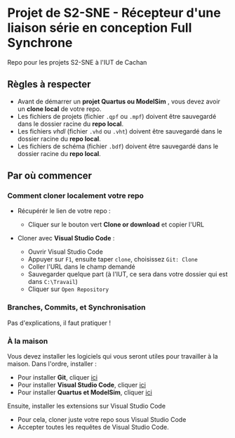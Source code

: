 # Projet de S2-SNE - Récepteur d'une liaison série  en conception Full Synchrone

Repo pour les projets S2-SNE à l'IUT de Cachan

## Règles à respecter

* Avant de démarrer un **projet Quartus ou ModelSim** , vous devez avoir un __clone local__ de votre
repo.
* Les fichiers de projets (fichier `.qpf` ou `.mpf`) doivent être sauvegardé
dans le dossier racine du __repo local__.
* Les fichiers _vhdl_ (fichier `.vhd` ou `.vht`) doivent être sauvegardé
dans le dossier racine du __repo local__.
* Les fichiers de schéma (fichier `.bdf`) doivent être sauvegardé
dans le dossier racine du __repo local__.

## Par où commencer

### Comment cloner localement votre repo

* Récupérér le lien de votre repo :
    * Cliquer sur le bouton vert __Clone or download__ et copier l'URL

* Cloner avec __Visual Studio Code__ :
    * Ouvrir Visual Studio Code
    * Appuyer sur `F1`, ensuite taper `clone`, choisissez `Git: Clone`
    * Coller l'URL dans le champ demandé
    * Sauvegarder quelque part (à l'IUT, ce sera dans votre dossier qui est
    dans `C:\Travail`)
    * Cliquer sur `Open Repository`


### Branches, Commits, et Synchronisation
Pas d'explications, il faut pratiquer !

### À la maison

Vous devez installer les logiciels qui vous seront utiles pour travailler à
la maison. Dans l'ordre, installer :
* Pour installer **Git**, cliquer [ici](https://www.git-scm.com/download)
* Pour installer **Visual Studio Code**, cliquer [ici](https://code.visualstudio.com/download)
* Pour installer **Quartus et ModelSim**, cliquer [ici](http://fpgasoftware.intel.com/16.1/?edition=standard&platform=windows&download_manager=direct&product=modelsim_ae#tabs-2)

Ensuite, installer les extensions sur Visual Studio Code
* Pour cela, cloner juste votre repo sous Visual Studio Code
* Accepter toutes les requêtes de Visual Studio Code.
